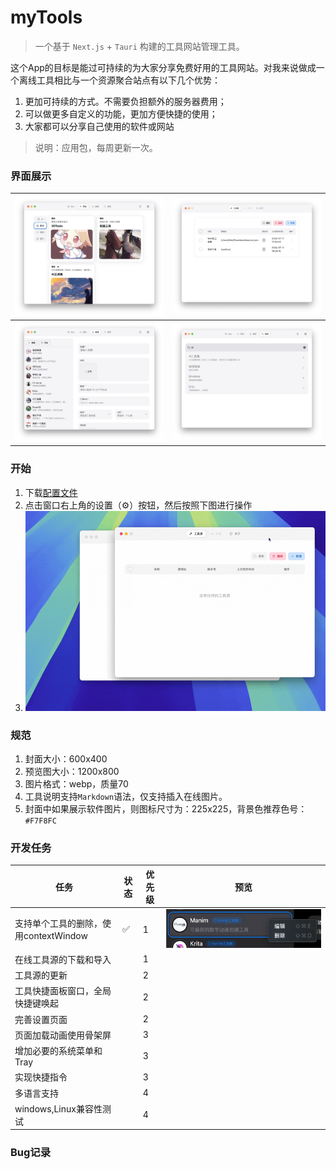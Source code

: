 # myTools

> 一个基于 `Next.js` + `Tauri` 构建的工具网站管理工具。
>
 
这个App的目标是能过可持续的为大家分享免费好用的工具网站。对我来说做成一个离线工具相比与一个资源聚合站点有以下几个优势：

1. 更加可持续的方式。不需要负担额外的服务器费用；
2. 可以做更多自定义的功能，更加方便快捷的使用；
3. 大家都可以分享自己使用的软件或网站

> 说明：应用包，每周更新一次。

### 界面展示

| ![](./statics//screenshot-1.webp) | ![](./statics//screenshot-2.webp)|
| --- | --- |
| ![](./statics//screenshot-3.webp) | ![](./statics//screenshot-4.webp) |

### 开始
1. 下载[配置文件](./statics//tools-export.json)
2. 点击窗口右上角的设置（⚙️）按钮，然后按照下图进行操作
3. ![](./statics//import_tools_config.gif)

### 规范
1. 封面大小：600x400
2. 预览图大小：1200x800
3. 图片格式：webp，质量70
4. 工具说明支持`Markdown`语法，仅支持插入在线图片。
5. 封面中如果展示软件图片，则图标尺寸为：225x225，背景色推荐色号：`#F7F8FC`

### 开发任务
| 任务 | 状态 | 优先级 | 预览|
| --- | --- | --- | --- |
| 支持单个工具的删除，使用contextWindow | ✅ | 1 | ![](./statics/screenshoot-5.webp)|
| 在线工具源的下载和导入 |  | 1 ||
| 工具源的更新|| 2||
| 工具快捷面板窗口，全局快捷键唤起 |  | 2 ||
| 完善设置页面 || 2 ||
| 页面加载动画使用骨架屏||3||
| 增加必要的系统菜单和Tray| | 3||
| 实现快捷指令 ||3||
| 多语言支持|| 4||
| windows,Linux兼容性测试|| 4||

### Bug记录
